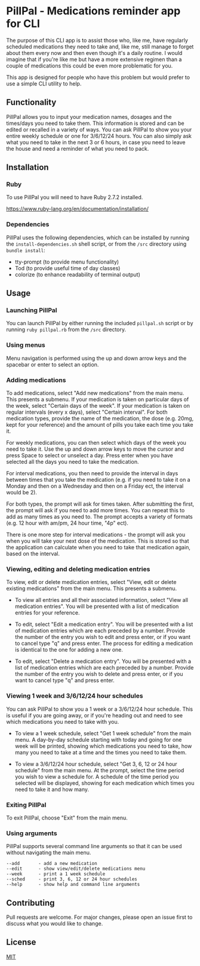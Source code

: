 # PillPal - Medications reminder app for CLI

The purpose of this CLI app is to assist those who, like me, have regularly scheduled medications they need to take and, like me, still manage to forget about them every now and then even though it's a daily routine. I would imagine that if you're like me but have a more extensive regimen than a couple of medications this could be even more problematic for you.

This app is designed for people who have this problem but would prefer to use a simple CLI utility to help.

## Functionality

PillPal allows you to input your medication names, dosages and the times/days you need to take them. This information is stored and can be edited or recalled in a variety of ways. You can ask PillPal to show you your entire weekly schedule or one for 3/6/12/24 hours. You can also simply ask what you need to take in the next 3 or 6 hours, in case you need to leave the house and need a reminder of what you need to pack.

## Installation

### Ruby

To use PillPal you will need to have Ruby 2.7.2 installed.

https://www.ruby-lang.org/en/documentation/installation/

### Dependencies

PillPal uses the following dependencies, which can be installed by running the  ```install-dependencies.sh``` shell script, or from the ```/src``` directory using ```bundle install```:

- tty-prompt (to provide menu functionality)
- Tod (to provide useful time of day classes)
- colorize (to enhance readability of terminal output)

## Usage

### Launching PillPal

You can launch PillPal by either running the included ```pillpal.sh``` script or by running ```ruby pillpal.rb``` from the ```/src``` directory.

### Using menus

Menu navigation is performed using the up and down arrow keys and the spacebar or enter to select an option.

### Adding medications

To add medications, select "Add new medications" from the main menu. This presents a submenu. If your medication is taken on particular days of the week, select "Certain days of the week". If your medication is taken on regular intervals (every x days), select "Certain interval". For both medication types, provide the name of the medication, the dose (e.g. 20mg, kept for your reference) and the amount of pills you take each time you take it.

For weekly medications, you can then select which days of the week you need to take it. Use the up and down arrow keys to move the cursor and press Space to select or unselect a day. Press enter when you have selected all the days you need to take the medication.

For interval medications, you then need to provide the interval in days between times that you take the medication (e.g. if you need to take it on a Monday and then on a Wednesday and then on a Friday ect, the interval would be 2).

For both types, the prompt will ask for times taken. After submitting the first, the prompt will ask if you need to add more times. You can repeat this to add as many times  as you need to. The prompt accepts a variety of formats (e.g. 12 hour with am/pm, 24 hour time, "4p" ect).

There is one more step for interval medications - the prompt will ask you when you will take your next dose of the medication. This is stored so that the application can calculate when you need to take that medication again, based on the interval.

### Viewing, editing and deleting medication entries

To view, edit or delete medication entries, select "View, edit or delete existing medications" from the main menu. This presents a submenu.

- To view all entries and all their associated information, select "View all medication entries". You will be presented with a list of medication entries for your reference.

- To edit, select "Edit a medication entry". You will be presented with a list of medication entries which are each preceded by a number. Provide the number of the entry you wish to edit and press enter, or if you want to cancel type "q" and press enter. The process for editing a medication is identical to the one for adding a new one.

- To edit, select "Delete a medication entry". You will be presented with a list of medication entries which are each preceded by a number. Provide the number of the entry you wish to delete and press enter, or if you want to cancel type "q" and press enter.

### Viewing 1 week and 3/6/12/24 hour schedules

You can ask PillPal to show you a 1 week or a 3/6/12/24 hour schedule. This is useful if you are going away, or if you're heading out and need to see which medications you need to take with you.

- To view a 1 week schedule, select "Get 1 week schedule" from the main menu. A day-by-day schedule starting with today and going for one week will be printed, showing which medications you need to take, how many you need to take at a time and the times you need to take them.

- To view a 3/6/12/24 hour schedule, select "Get 3, 6, 12 or 24 hour schedule" from the main menu. At the prompt, select the time period you wish to view a schedule for. A schedule of the time period you selected will be displayed, showing for each medication which times you need to take it and how many.

### Exiting PillPal

To exit PillPal, choose "Exit" from the main menu.

### Using arguments

PillPal supports several command line arguments so that it can be used without navigating the main menu.

```
--add       - add a new medication
--edit      - show view/edit/delete medications menu
--week      - print a 1 week schedule
--sched     - print 3, 6, 12 or 24 hour schedules
--help      - show help and command line arguments
```

## Contributing

Pull requests are welcome. For major changes, please open an issue first to discuss what you would like to change.

## License

[MIT](https://choosealicense.com/licenses/mit/)